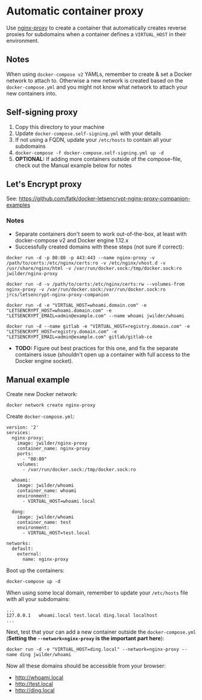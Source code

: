 # Automatic container proxy

Use [nginx-proxy](https://github.com/jwilder/nginx-proxy) to create a container
that automatically creates reverse proxies for subdomains when a container
defines a `VIRTUAL_HOST` in their environment.

## Notes

When using `docker-compose v2` YAMLs, remember to create & set a Docker network to attach to.
Otherwise a new network is created based on the `docker-compose.yml` and you might not know what network to
attach your new containers into.

## Self-signing proxy

1. Copy this directory to your machine
2. Update `docker-compose.self-signing.yml` with your details
3. If not using a FQDN, update your `/etc/hosts` to contain all your subdomains
4. `docker-compose -f docker-compose.self-signing.yml up -d`
5. **OPTIONAL:** If adding more containers outside of the compose-file, check out the Manual example below for notes

## Let's Encrypt proxy

See: https://github.com/fatk/docker-letsencrypt-nginx-proxy-companion-examples

### Notes

- Separate containers don't seem to work out-of-the-box, at least with docker-compose v2 and Docker engine 1.12.x
- Successfully created domains with these steps (not sure if correct):
```
docker run -d -p 80:80 -p 443:443 --name nginx-proxy -v /path/to/certs:/etc/nginx/certs:ro -v /etc/nginx/vhost.d -v /usr/share/nginx/html -v /var/run/docker.sock:/tmp/docker.sock:ro jwilder/nginx-proxy

docker run -d -v /path/to/certs:/etc/nginx/certs:rw --volumes-from nginx-proxy -v /var/run/docker.sock:/var/run/docker.sock:ro jrcs/letsencrypt-nginx-proxy-companion

docker run -d -e "VIRTUAL_HOST=whoami.domain.com" -e "LETSENCRYPT_HOST=whoami.domain.com" -e "LETSENCRYPT_EMAIL=admin@example.com" --name whoami jwilder/whoami

docker run -d --name gitlab -e "VIRTUAL_HOST=registry.domain.com" -e "LETSENCRYPT_HOST=registry.domain.com" -e "LETSENCRYPT_EMAIL=admin@example.com" gitlab/gitlab-ce
```
- **TODO:** Figure out best practices for this one, and fix the separate containers issue (shouldn't open up a container with full access to the Docker engine socket).

## Manual example

Create new Docker network:
```shell
docker network create nginx-proxy
```

Create `docker-compose.yml`:
```
version: '2'
services:
  nginx-proxy:
    image: jwilder/nginx-proxy
    container_name: nginx-proxy
    ports:
      - "80:80"
    volumes:
      - /var/run/docker.sock:/tmp/docker.sock:ro

  whoami:
    image: jwilder/whoami
    container_name: whoami
    environment:
      - VIRTUAL_HOST=whoami.local

  dong:
    image: jwilder/whoami
    container_name: test
    environment:
      - VIRTUAL_HOST=test.local

networks:
  default:
    external:
      name: nginx-proxy

```

Boot up the containers:
```shell
docker-compose up -d
```

When using some local domain, remember to update your `/etc/hosts` file with all your subdomains:
```
...
127.0.0.1   whoami.local test.local ding.local localhost
...
```

Next, test that your can add a new container outside the `docker-compose.yml`
(**Setting the `--network=nginx-proxy` is the important part here**):
```shell
docker run -d -e "VIRTUAL_HOST=ding.local" --network=nginx-proxy --name ding jwilder/whoami
```

Now all these domains should be accessible from your browser:
- http://whoami.local
- http://test.local
- http://ding.local
